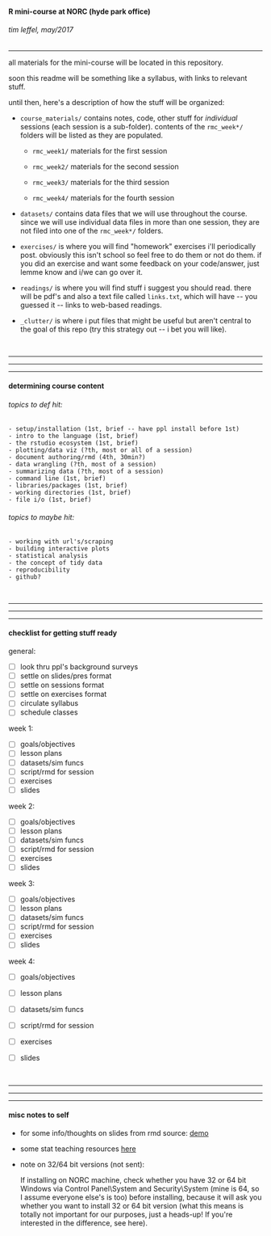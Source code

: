 



#### R mini-course at NORC (hyde park office)
###### tim leffel, may/2017 
<hr>

all materials for the mini-course will be located in this repository.

soon this readme will be something like a syllabus, with links to relevant stuff. 

until then, here's a description of how the stuff will be organized:

  - `course_materials/` contains notes, code, other stuff for _individual_ sessions (each session is a sub-folder). contents of the `rmc_week*/` folders will be listed as they are populated.
  
    - `rmc_week1/` materials for the first session
  
    - `rmc_week2/` materials for the second session
  
    - `rmc_week3/` materials for the third session
  
    - `rmc_week4/` materials for the fourth session
    

  - `datasets/` contains data files that we will use throughout the course. since we will use individual data files in more than one session, they are not filed into one of the `rmc_week*/` folders.
  
  - `exercises/` is where you will find "homework" exercises i'll periodically post. obviously this isn't school so feel free to do them or not do them. if you did an exercise and want some feedback on your code/answer, just lemme know and i/we can go over it.

  - `readings/` is where you will find stuff i suggest you should read. there will be pdf's and also a text file called `links.txt`, which will have -- you guessed it -- links to web-based readings.

  - `_clutter/` is where i put files that might be useful but aren't central to the goal of this repo (try this strategy out -- i bet you will like).

<br>
<hr><hr><hr>

#### determining course content


###### topics to def hit:

	- setup/installation (1st, brief -- have ppl install before 1st)
	- intro to the language (1st, brief)
	- the rstudio ecosystem (1st, brief)
	- plotting/data viz (?th, most or all of a session)
	- document authoring/rmd (4th, 30min?)
	- data wrangling (?th, most of a session)
	- summarizing data (?th, most of a session)
	- command line (1st, brief)
	- libraries/packages (1st, brief)
	- working directories (1st, brief)
	- file i/o (1st, brief)

###### topics to maybe hit:

	- working with url's/scraping 
	- building interactive plots 
	- statistical analysis 
	- the concept of tidy data
	- reproducibility
	- github?

<br>
<hr><hr><hr>

#### checklist for getting stuff ready

general: 
- [ ] look thru ppl's background surveys
- [ ] settle on slides/pres format
- [ ] settle on sessions format
- [ ] settle on exercises format
- [ ] circulate syllabus
- [ ] schedule classes

week 1:
- [ ] goals/objectives
- [ ] lesson plans
- [ ] datasets/sim funcs
- [ ] script/rmd for session
- [ ] exercises
- [ ] slides

week 2:
- [ ] goals/objectives
- [ ] lesson plans
- [ ] datasets/sim funcs
- [ ] script/rmd for session
- [ ] exercises
- [ ] slides

week 3:
- [ ] goals/objectives
- [ ] lesson plans
- [ ] datasets/sim funcs
- [ ] script/rmd for session
- [ ] exercises
- [ ] slides

week 4:
- [ ] goals/objectives
- [ ] lesson plans
- [ ] datasets/sim funcs
- [ ] script/rmd for session
- [ ] exercises
- [ ] slides




<br>
<hr><hr><hr>

#### misc notes to self

- for some info/thoughts on slides from rmd source: [demo](http://data-analytics.net/cep/Schedule_files/presentations_demo.html)

- some stat teaching resources [here](http://www.science.smith.edu/~amcnamara/)

- note on 32/64 bit versions (not sent): 

	If installing on NORC machine, check whether you have 32 or 64 bit Windows via Control Panel\System and Security\System (mine is 64, so I assume everyone else's is too) before installing, because it will ask you whether you want to install 32 or 64 bit version (what this means is totally not important for our purposes, just a heads-up! If you're interested in the difference, see here). 


